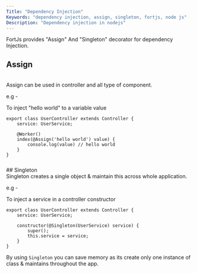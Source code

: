 ```yaml
---
Title: "Dependency Injection"
Keywords: "dependency injection, assign, singleton, fortjs, node js"
Description: "Dependency injection in nodejs"
---
```


FortJs provides "Assign" And "Singleton" decorator for dependency Injection. 

## Assign
<br/>
Assign can be used in controller and all type of component.

e.g - 

To inject "hello world" to a variable value


```
export class UserController extends Controller {
    service: UserService;

    @Worker()
    index(@Assign('hello world') value) {
        console.log(value) // hello world
    }
}
```
<div class="top-border" style="margin: 25px 0;"></div>
## Singleton
<br/>
Singleton creates a single object & maintain this across whole application.

e.g -

To inject a service in a controller constructor

```
export class UserController extends Controller {
    service: UserService;

    constructor(@Singleton(UserService) service) {
        super();
        this.service = service;
    }
}
```

By using `Singleton` you can save memory as its create only one instance of class & maintains throughout the app.  